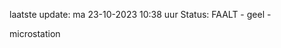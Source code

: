 laatste update: 
ma 23-10-2023 10:38   uur 
Status: FAALT - geel - 
<div class="service Y">microstation</div>